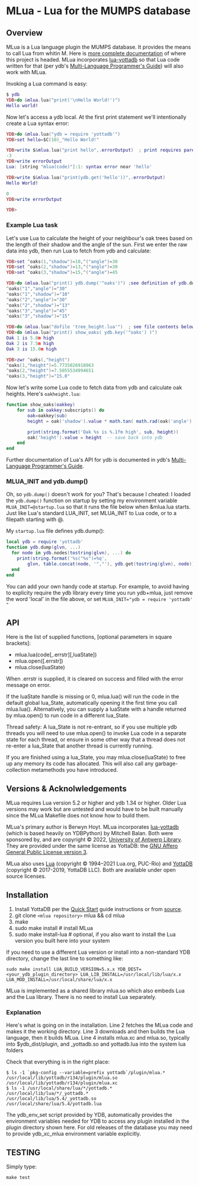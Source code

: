 # MLua - Lua for the MUMPS database

## Overview

MLua is a Lua language plugin the MUMPS database. It provides the means to call Lua from whitin M. Here is [more complete documentation](https://dev.anet.be/doc/brocade/mlua/html/index.html) of where this project is headed. MLua incorporates [lua-yottadb](https://github.com/orbitalquark/lua-yottadb/) so that Lua code written for that (per ydb's [Multi-Language Programmer's Guide](https://docs.yottadb.com/MultiLangProgGuide/luaprogram.html)) will also work with MLua.

Invoking a Lua command is easy:

```lua
$ ydb
YDB>do &mlua.lua("print('\nHello World!')")
Hello world!
```

Now let's access a ydb local. At the first print statement we'll intentionally create a Lua syntax error:

```lua
YDB>do &mlua.lua("ydb = require 'yottadb'")
YDB>set hello=$C(10)_"Hello World!"

YDB>write $&mlua.lua("print hello",.errorOutput)  ; print requires parentheses
-3
YDB>write errorOutput
Lua: [string "mlua(code)"]:1: syntax error near 'hello'

YDB>write $&mlua.lua("print(ydb.get('hello'))",.errorOutput)
Hello World!

0
YDB>write errorOutput

YDB>
```



### Example Lua task

Let's use Lua to calculate the height of your neighbour's oak trees based on the length of their shadow and the angle of the sun. First we enter the raw data into ydb, then run Lua to fetch from ydb and calculate:

```lua
YDB>set ^oaks(1,"shadow")=10,^("angle")=30
YDB>set ^oaks(2,"shadow")=13,^("angle")=30
YDB>set ^oaks(3,"shadow")=15,^("angle")=45

YDB>do &mlua.lua("print() ydb.dump('^oaks')") ;see definition of ydb.dump() below
^oaks("1","angle")="30"
^oaks("1","shadow")="10"
^oaks("2","angle")="30"
^oaks("2","shadow")="13"
^oaks("3","angle")="45"
^oaks("3","shadow")="15"

YDB>do &mlua.lua("dofile 'tree_height.lua'")  ; see file contents below
YDB>do &mlua.lua("print() show_oaks( ydb.key('^oaks') )")
Oak 1 is 5.8m high
Oak 2 is 7.5m high
Oak 3 is 15.0m high

YDB>zwr ^oaks(,"height")
^oaks(1,"height")=5.7735026918963
^oaks(2,"height")=7.5055534994651
^oaks(3,"height")="15.0"
```

Now let's write some Lua code to fetch data from ydb and calculate oak heights. Here's `oakheight.lua`:

```lua
function show_oaks(oakkey)
    for sub in oakkey:subscripts() do
        oak=oakkey(sub)
        height = oak('shadow').value * math.tan( math.rad(oak('angle').value) )

        print(string.format('Oak %s is %.1fm high', sub, height))
        oak('height').value = height  -- save back into ydb
    end
end
```

Further documentation of Lua's API for ydb is documented in ydb's [Multi-Language Programmer's Guide](https://docs.yottadb.com/MultiLangProgGuide/luaprogram.html).

### MLUA_INIT and ydb.dump()

Oh, so `ydb.dump()` doesn't work for you? That's because I cheated: I loaded the `ydb.dump()` function on startup by setting my environment variable `MLUA_INIT=@startup.lua` so that it runs the file below when &mlua.lua starts.  Just like Lua's standard LUA_INIT, set MLUA_INIT to Lua code, or to a filepath starting with @.

My `startup.lua` file defines ydb.dump():

```lua
local ydb = require 'yottadb'
function ydb.dump(glvn, ...)
  for node in ydb.nodes(tostring(glvn), ...) do
    print(string.format('%s("%s")=%q',
        glvn, table.concat(node, '","'), ydb.get(tostring(glvn), node)))
  end
end
```

You can add your own handy code at startup. For example, to avoid having to explicity require the ydb library every time you run ydb+mlua, just remove the word 'local' in the file above, or set `MLUA_INIT="ydb = require 'yottadb' "`

## API

Here is the list of supplied functions, [optional parameters in square brackets]:

- mlua.lua(code\[,.errstr]\[,luaState])
- mlua.open([.errstr])
- mlua.close(luaState)

When .errstr is supplied, it is cleared on success and filled with the error message on error.

If the luaState handle is missing or 0, mlua.lua() will run the code in the default global lua_State, automatically opening it the first time you call mlua.lua(). Alternatively, you can supply a luaState with a handle returned by mlua.open() to run code in a different lua_State.

Thread safety: A lua_State is not re-entrant, so if you use multiple ydb threads you will need to use mlua.open() to invoke Lua code in a separate state for each thread, or ensure in some other way that a thread does not re-enter a lua_State that another thread is currently running.

If you are finished using a lua_State, you may mlua.close(luaState) to free up any memory its code has allocated. This will also call any garbage-collection metamethods you have introduced.

## Versions & Acknolwledgements

MLua requires Lua version 5.2 or higher and ydb 1.34 or higher. Older Lua versions may work but are untested and would have to be built manually since the MLua Makefile does not know how to build them.

MLua's primary author is Berwyn Hoyt. MLua incorporates [lua-yottadb](https://github.com/orbitalquark/lua-yottadb/) (which is based heavily on YDBPython) by Mitchell Balan. Both were sponsored by, and are copyright © 2022, [University of Antwerp Library](https://www.uantwerpen.be/en/library/). They are provided under the same license as YottaDB: the [GNU Affero General Public License version 3](https://www.gnu.org/licenses/agpl-3.0.txt).

MLua also uses [Lua](https://www.lua.org/) (copyright © 1994–2021 Lua.org, PUC-Rio) and [YottaDB](https://yottadb.com/) (copyright © 2017-2019, YottaDB LLC). Both are available under open source licenses.

## Installation

1. Install YottaDB per the [Quick Start](https://docs.yottadb.com/MultiLangProgGuide/MultiLangProgGuide.html#quick-start) guide instructions or from [source](https://gitlab.com/YottaDB/DB/YDB).
2. git clone `<mlua repository>` mlua && cd mlua
3. make
4. sudo make install       # install MLua
5. sudo make install-lua   # optional, if you also want to install the Lua version you built here into your system

If you need to use a different Lua version or install into a non-standard YDB directory, change the last line to something like:

```shell
sudo make install LUA_BUILD_VERSION=5.x.x YDB_DEST=<your_ydb_plugin_directory> LUA_LIB_INSTALL=/usr/local/lib/lua/x.x LUA_MOD_INSTALL=/usr/local/share/lua/x.x
```

MLua is implemented as a shared library mlua.so which also embeds Lua and the Lua library. There is no need to install Lua separately.

### Explanation

Here's what is going on in the installation.
Line 2 fetches the MLua code and makes it the working directory.
Line 3 downloads and then builds the Lua language, then it builds MLua.
Line 4 installs mlua.xc and mlua.so, typically into $ydb_dist/plugin, and _yottadb.so and yottadb.lua into the system lua folders

Check that everything is in the right place:

```shell
$ ls -1 `pkg-config --variable=prefix yottadb`/plugin/mlua.*
/usr/local/lib/yottadb/r134/plugin/mlua.so
/usr/local/lib/yottadb/r134/plugin/mlua.xc
$ ls -1 /usr/local/share/lua/*/yottadb.* /usr/local/lib/lua/*/_yottadb.*
/usr/local/lib/lua/5.4/_yottadb.so
/usr/local/share/lua/5.4/yottadb.lua
```

The ydb_env_set script provided by YDB, automatically provides the environment variables needed for YDB to access any plugin installed in the plugin directory shown here. For old releases of the database you may need to provide ydb_xc_mlua environment variable explicitly.

## TESTING

Simply type:

```shell
make test
```
